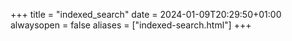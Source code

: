 +++
title = "indexed_search"
date = 2024-01-09T20:29:50+01:00
alwaysopen = false
aliases = ["indexed-search.html"]
+++
